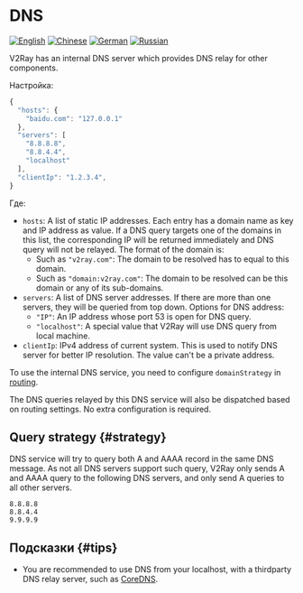 # DNS

[![English](../resources/english.svg)](https://www.v2ray.com/en/configuration/dns.html) [![Chinese](../resources/chinese.svg)](https://www.v2ray.com/chapter_02/04_dns.html) [![German](../resources/german.svg)](https://www.v2ray.com/de/configuration/dns.html) [![Russian](../resources/russian.svg)](https://www.v2ray.com/ru/configuration/dns.html)

V2Ray has an internal DNS server which provides DNS relay for other components.

Настройка:

```javascript
{
  "hosts": {
    "baidu.com": "127.0.0.1"
  },
  "servers": [
    "8.8.8.8",
    "8.8.4.4",
    "localhost"
  ],
  "clientIp": "1.2.3.4",
}
```

Где:

* `hosts`: A list of static IP addresses. Each entry has a domain name as key and IP address as value. If a DNS query targets one of the domains in this list, the corresponding IP will be returned immediately and DNS query will not be relayed. The format of the domain is: 
  * Such as `"v2ray.com"`: The domain to be resolved has to equal to this domain.
  * Such as `"domain:v2ray.com"`: The domain to be resolved can be this domain or any of its sub-domains.
* `servers`: A list of DNS server addresses. If there are more than one servers, they will be queried from top down. Options for DNS address: 
  * `"IP"`: An IP address whose port 53 is open for DNS query.
  * `"localhost"`: A special value that V2Ray will use DNS query from local machine.
* `clientIp`: IPv4 address of current system. This is used to notify DNS server for better IP resolution. The value can't be a private address.

To use the internal DNS service, you need to configure `domainStrategy` in [routing](routing.md).

The DNS queries relayed by this DNS service will also be dispatched based on routing settings. No extra configuration is required.

## Query strategy {#strategy}

DNS service will try to query both A and AAAA record in the same DNS message. As not all DNS servers support such query, V2Ray only sends A and AAAA query to the following DNS servers, and only send A queries to all other servers.

```text
8.8.8.8
8.8.4.4
9.9.9.9
```

## Подсказки {#tips}

* You are recommended to use DNS from your localhost, with a thirdparty DNS relay server, such as [CoreDNS](https://coredns.io/).